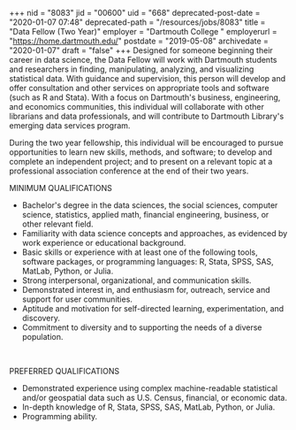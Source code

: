 +++
nid = "8083"
jid = "00600"
uid = "668"
deprecated-post-date = "2020-01-07 07:48"
deprecated-path = "/resources/jobs/8083"
title = "Data Fellow (Two Year)"
employer = "Dartmouth College "
employerurl = "https://home.dartmouth.edu/"
postdate = "2019-05-08"
archivedate = "2020-01-07"
draft = "false"
+++
Designed for someone beginning their career in data science, the Data
Fellow will work with Dartmouth students and researchers in finding,
manipulating, analyzing, and visualizing statistical data. With guidance
and supervision, this person will develop and offer consultation and
other services on appropriate tools and software (such as R and Stata).
With a focus on Dartmouth's business, engineering, and economics
communities, this individual will collaborate with other librarians and
data professionals, and will contribute to Dartmouth Library's emerging
data services program.

During the­­­­­­­­­ two year fellowship, this individual will be
encouraged to pursue opportunities to learn new skills, methods, and
software; to develop and complete an independent project; and to present
on a relevant topic at a professional association conference at the end
of their two years.
  
MINIMUM QUALIFICATIONS

-   Bachelor's degree in the data sciences, the social sciences,
    computer science, statistics, applied math, financial engineering,
    business, or other relevant field.
-   Familiarity with data science concepts and approaches, as evidenced
    by work experience or educational background.
-   Basic skills or experience with at least one of the following tools,
    software packages, or programming languages: R, Stata, SPSS, SAS,
    MatLab, Python, or Julia.
-   Strong interpersonal, organizational, and communication skills.
-   Demonstrated interest in, and enthusiasm for, outreach, service and
    support for user communities.
-   Aptitude and motivation for self-directed learning, experimentation,
    and discovery.
-   Commitment to diversity and to supporting the needs of a diverse
    population.

 

PREFERRED QUALIFICATIONS

-   Demonstrated experience using complex machine-readable statistical
    and/or geospatial data such as U.S. Census, financial, or economic
    data.
-   In-depth knowledge of R, Stata, SPSS, SAS, MatLab, Python, or Julia.
-   Programming ability.
